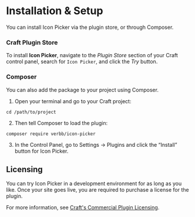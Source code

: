 # Installation & Setup
You can install Icon Picker via the plugin store, or through Composer.

### Craft Plugin Store
To install **Icon Picker**, navigate to the _Plugin Store_ section of your Craft control panel, search for `Icon Picker`, and click the _Try_ button.

### Composer
You can also add the package to your project using Composer.

1. Open your terminal and go to your Craft project:
```
cd /path/to/project
```
2. Then tell Composer to load the plugin:
```
composer require verbb/icon-picker
```
3. In the Control Panel, go to Settings → Plugins and click the “Install” button for Icon Picker.

## Licensing
You can try Icon Picker in a development environment for as long as you like. Once your site goes live, you are required to purchase a license for the plugin.

For more information, see [Craft's Commercial Plugin Licensing](https://docs.craftcms.com/v3/plugins.html#commercial-plugin-licensing).
